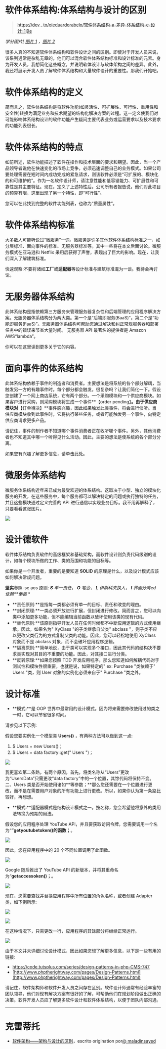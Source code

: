 # 软件体系结构:体系结构与设计的区别

> [https://dev . to/oieduardorabelo/软件体系结构-a-差异-体系结构-e-设计-1j9e](https://dev.to/oieduardorabelo/arquitetura-de-software-a-diferenca-entre-arquitetura-e-design-1j9e)

*学分图片[ [图片 1](https://unsplash.com/photos/wVoMvN5NsU0) ，[图片 2](https://unsplash.com/photos/kP1AxmCyEXM)*

很多人真的不知道软件体系结构和软件设计之间的区别。即使对于开发人员来说，该系列通常是杂乱无章的，他们可以混合软件体系结构标准和设计标准的元素。身为开发人员，我想简化这些概念，并说明软体设计与软体架构之间的差异。此外，我还将展示开发人员了解软件体系结构和大量软件设计的重要性。那我们开始吧。

# 软件体系结构的定义

简而言之，软件体系结构是将软件功能(如灵活性、可扩展性、可行性、重用性和安全性)转换为满足业务和技术期望的结构化解决方案的过程。这一定义使我们对可能影响体系结构设计的软件功能产生疑问主要代表业务或运营要求以及技术要求的功能列表很长。

# 软件体系结构的特点

如前所述，软件功能描述了软件在操作和技术层面的要求和期望。因此，当一个产品领导者说他在快速变化的市场上竞争，必须迅速调整自己的业务模式。如果公司要处理需要在短时间内成功完成的紧急请求，则该软件必须是“可扩展的、模块化的和可维护的”。作为一名软件设计师，请注意性能和低容错能力、可扩展性和可靠性是其主要特征。现在，定义了上述特性后，公司所有者报告说，他们对此项目的预算有限，这里出现了另一个特性，即“可行性”。

您可以在此找到完整的软件功能列表，也称为“质量属性”。

# 软件体系结构标准

大多数人可能听说过“微服务”一词。微服务是许多其他软件体系结构标准之一，如分层标准、面向事件的标准、无服务器标准等。其中一些将在本文后面讨论。微服务模式在亚马逊和 Netflix 采用后获得了声誉，表现出了巨大的影响。现在，让我们深入了解建筑标准。

快速观察:不要将诸如**工厂**或**适配器**等设计标准与建筑标准混为一谈。我待会再讨论。

# 无服务器体系结构

此体系结构是指依赖第三方服务来管理服务器复杂性和后端管理的应用程序解决方案。无服务器体系结构分为两大类。第一个是“后端即服务(BaaS)”，第二个是“功能即服务(FaaS)”。无服务器体系结构可帮助您通过解决和纠正常规服务器和部署任务中的错误来节省大量时间。
无服务器 API 最著名的提供者是 Amazon AWS“lambda”。

你可以在这里读到更多关于它的内容。

# 面向事件的体系结构

此体系结构依赖于事件的制造者和消费者。主要想法是将系统的各个部分解耦，当触发另一方的有趣事件时，每个部分都会触发。很复杂吗？让我们简化一下。假设您创建了一个网上商店系统，它有两个部分。一个采购模块和一个供应商模块。如果客户进行采购，则采购模块将生成一个事件**【order pending】**。由于供应商模块对**【订单待决】**事件感兴趣，因此如果触发此类事件，将会进行侦听。当供应商模块收到此事件时，它将执行某些任务，或者可能触发另一个事件，向特定供应商请求更多产品。

请记住，事件的制作者不知道哪个事件消费者正在收听哪个事件。另外，其他消费者也不知道其中哪一个听得见什么活动。因此，主要的想法是使系统的各个部分分离。

如果您有兴趣了解更多信息，请单击此处。

# 微服务体系结构

微服务体系结构近年来已成为最受欢迎的体系结构。这取决于小型、独立的模块化服务的开发，在这些服务中，每个服务都可以解决特定的问题或执行独特的任务，并且这些模块通过定义完善的 API 进行通信以实现业务目标。我不用再解释了，只要看看这张图片。

[![](img/2b7cb87436e7f79cc0b297cb85b497a7.png)](https://res.cloudinary.com/practicaldev/image/fetch/s--EQ9Jgxu_--/c_limit%2Cf_auto%2Cfl_progressive%2Cq_auto%2Cw_880/https://miro.medium.com/1%2A4CPN7s890JsY9tEI4CRTDQ.png)

# 设计德软件

软件体系结构负责软件的高级框架和基础架构，而软件设计则负责代码级别的设计，如每个模块所做的工作、类的范围和功能的目标等。

如果你是一个开发者，重要的是要知道 **SOLID** 的原理是什么，以及设计模式应该如何解决常规问题。

**坚实**参照-se aos 原则: ***S** 单一责任*， ***‌O** 笔合*， ***‌L** 伊斯科夫换人*， ***‌I** 界面分离*e*d‌
依赖**倒置* *

*   **责任原则:**是指每一类都必须有单一的目标、责任和改变的理由。
*   **封闭原理:**一类必须开放进行扩展，但封闭进行修改。简而言之，您可以向类中添加更多功能，但不能编辑当前函数以破坏使用该类的现有代码。
*   **替代原则:**该原则指导开发人员在任何时候都不中断应用逻辑的方式使用继承。因此，如果名为" XyClass "的子类继承自父类" abclass "，则子类不应以更改父类行为的方式复制父类的功能。因此，您可以轻松地使用 XyClass 对象而不是 abclass 对象，而不会破坏应用程序逻辑。
*   **隔离原则:**简单地说，由于类可以实现多个接口，因此其代码的结构决不要求类实现对其目的不重要的功能。因此，对其接口进行分类。
*   **反转原理:**如果您按照 TDD 开发应用程序，那么您知道如何解耦代码对于测试性和模块性很重要。也就是说，如果特定的" ex: Purchase "类依赖于" Users "类，则 User 对象的实例化必须来自于" Purchase "类之外。

# 设计标准

*   **模式:**是 OOP 世界中最常用的设计模式，因为将来需要修改使用过的类之一时，它可以节省很多时间。

请参见以下示例:

假设您要实例化一个模型类 **Users()** ，有两种方法可以做到这一点:

1.  $ Users = new Users()；
2.  $ Users = data factory::get(" Users ")；

[![](img/1e576363122da869336eee4b76e41cd7.png)](https://res.cloudinary.com/practicaldev/image/fetch/s--1tx010vy--/c_limit%2Cf_auto%2Cfl_progressive%2Cq_auto%2Cw_880/https://miro.medium.com/0%2AAEKNgJIc--U8znNj.png)

我更喜欢第二条路，有两个原因。首先，将类名称从“Users”更改为“UsersData”只需更改“data factory”中的一个位置，其馀代码将保持不变。二、Users 类是否开始使用诸如**等参数；**那么您还需要在一个位置进行更改，而不是在需要用户对象的所有功能上进行更改。所以，如果你认为第一条路比较好，再想想。

*   **模式:**适配器模式是结构设计模式之一。按名称，您会希望他将意外的类用法转换为预期的用法。

假设您的应用程序处理 YouTube API，并且要获取访问令牌，您需要调用一个名为“**”getyoutubetoken()的函数；**。

[![](img/df9d200228991c4d8311e60ff584baac.png)](https://res.cloudinary.com/practicaldev/image/fetch/s--jn81HNph--/c_limit%2Cf_auto%2Cfl_progressive%2Cq_auto%2Cw_880/https://miro.medium.com/0%2ATuX83nps-nqVeHfh.png)

因此，您在应用程序中的 20 个不同位置调用了此函数。

[![](img/50b102a8273357a31630474848998bfc.png)](https://res.cloudinary.com/practicaldev/image/fetch/s--mqAaS9d4--/c_limit%2Cf_auto%2Cfl_progressive%2Cq_auto%2Cw_880/https://miro.medium.com/0%2ARwcVkbTz5EAe8E8U.png)

Google 随后推出了 YouTube API 的新版本，并将其重命名为“**getaccessoken()；**。

[![](img/cc8748f6b2397a2a56be440e563ad3f2.png)](https://res.cloudinary.com/practicaldev/image/fetch/s--D8LqFmuj--/c_limit%2Cf_auto%2Cfl_progressive%2Cq_auto%2Cw_880/https://miro.medium.com/0%2AqzGMIhXGLgnjlUNj.png)

现在，您需要查找并替换应用程序中所有位置的角色名称，或者创建 Adapter 类，如下例所示:

[![](img/19372405d2e27992f3eef0b0614f6df7.png)](https://res.cloudinary.com/practicaldev/image/fetch/s--g-seKkXY--/c_limit%2Cf_auto%2Cfl_progressive%2Cq_auto%2Cw_880/https://miro.medium.com/0%2Ao_ID948yAZmqdJE8.png)

[![](img/c3698c0fca9edd555fb2bb92de8e2f50.png)](https://res.cloudinary.com/practicaldev/image/fetch/s--uwZmEeRk--/c_limit%2Cf_auto%2Cfl_progressive%2Cq_auto%2Cw_880/https://miro.medium.com/max/600/0%2ASwNrzpqoLEH6rf4c.png)

在这种情况下，只需更改一行，应用程序的其馀部分将继续正常运行。

[![](img/fbcf78668de3567ce2b052f812fac998.png)](https://res.cloudinary.com/practicaldev/image/fetch/s---AaC7qnH--/c_limit%2Cf_auto%2Cfl_progressive%2Cq_auto%2Cw_880/https://miro.medium.com/0%2An-p9Qm2NBUVomLQi.png)

由于本文并未详细讨论设计模式，因此如果您想了解更多信息，以下是一些有用的链接:

*   https://code.tutsplus.com/series/design-patterns-in-php-CMS-747
*   [http://www.phptherightway.com/pages/Design-Patterns.html](http://www.phptherightway.com/pages/Design-Patterns.html)

请记住，软件架构师和软件开发人员之间存在区别。软件设计师通常有经验丰富的团队领导，他们对现有解决方案有很好的了解，可帮助他们在规划阶段做出正确的决策。软件开发人员应了解更多软件设计和软件体系结构，以便于团队内部沟通。

* * *

# 克雷蒂托

*   [软件架构——架构与设计的区别](https://codeburst.io/software-architecture-the-difference-between-architecture-and-design-7936abdd5830)，escrito origination por[@ maladinsayed](https://codeburst.io/@maladdinsayed)